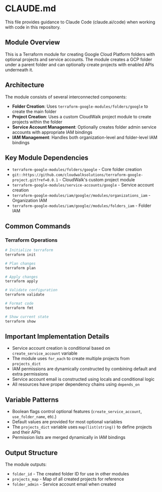 # CLAUDE.md

This file provides guidance to Claude Code (claude.ai/code) when working with code in this repository.

## Module Overview

This is a Terraform module for creating Google Cloud Platform folders with optional projects and service accounts. The module creates a GCP folder under a parent folder and can optionally create projects with enabled APIs underneath it.

## Architecture

The module consists of several interconnected components:

- **Folder Creation**: Uses `terraform-google-modules/folders/google` to create the main folder
- **Project Creation**: Uses a custom CloudWalk project module to create projects within the folder
- **Service Account Management**: Optionally creates folder admin service accounts with appropriate IAM bindings
- **IAM Management**: Handles both organization-level and folder-level IAM bindings

## Key Module Dependencies

- `terraform-google-modules/folders/google` - Core folder creation
- `git::https://github.com/cloudwalksolutions/terraform-google-project.git?ref=0.0.1` - CloudWalk's custom project module
- `terraform-google-modules/service-accounts/google` - Service account creation
- `terraform-google-modules/iam/google//modules/organizations_iam` - Organization IAM
- `terraform-google-modules/iam/google//modules/folders_iam` - Folder IAM

## Common Commands

### Terraform Operations
```bash
# Initialize terraform
terraform init

# Plan changes
terraform plan

# Apply changes
terraform apply

# Validate configuration
terraform validate

# Format code
terraform fmt

# Show current state
terraform show
```

## Important Implementation Details

- Service account creation is conditional based on `create_service_account` variable
- The module uses `for_each` to create multiple projects from `projects_dict`
- IAM permissions are dynamically constructed by combining default and extra permissions
- Service account email is constructed using locals and conditional logic
- All resources have proper dependency chains using `depends_on`

## Variable Patterns

- Boolean flags control optional features (`create_service_account`, `use_folder_name`, etc.)
- Default values are provided for most optional variables
- The `projects_dict` variable uses `map(list(string))` to define projects and their APIs
- Permission lists are merged dynamically in IAM bindings

## Output Structure

The module outputs:
- `folder_id` - The created folder ID for use in other modules
- `projects_map` - Map of all created projects for reference
- `folder_admin` - Service account email when created